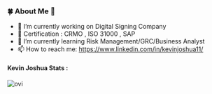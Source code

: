 ### 🍀 About Me 👋

- 🔭 I’m currently working on Digital Signing Company
- :page_with_curl: Certification : CRMO , ISO 31000 , SAP
- 🌱 I’m currently learning Risk Management/GRC/Business Analyst
- 📫 How to reach me: https://www.linkedin.com/in/kevinjoshua11/

#### Kevin Joshua Stats :
<img src="https://github-readme-stats.vercel.app/api/top-langs?username=pinpinz&show_icons=true&locale=en&layout=compact&theme=chartreuse-dark" alt="ovi" />


<!--
**pinpinz/pinpinz** is a ✨ _special_ ✨ repository because its `README.md` (this file) appears on your GitHub profile.

Here are some ideas to get you started:

- 🔭 I’m currently working on Digital Signing Company
- 🌱 I’m currently learning Risk Management/GRC
- 📫 How to reach me: https://www.linkedin.com/in/kevinjoshua11/
-->
